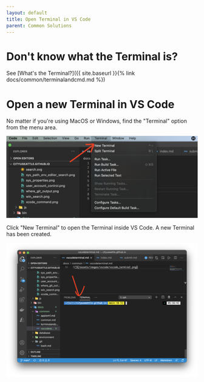 ```yaml
---
layout: default
title: Open Terminal in VS Code
parent: Common Solutions
---
```


# Don't know what the Terminal is?

See [What's the Terminal?]({{ site.baseurl }}{% link docs/common/terminalandcmd.md %})

# Open a new Terminal in VS Code

No matter if you're using MacOS or Windows, find the "Terminal" option from the menu area. 

![](/assets/images/vscode/vscode_terminal.png)


Click "New Terminal" to open the Terminal inside VS Code. A new Terminal has been created.

![](/assets/images/vscode/vscode_terminal_window.png)